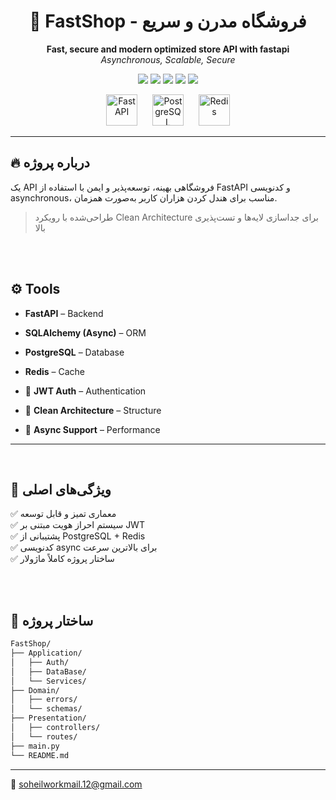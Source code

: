 <h1 align="center">🛒 FastShop - فروشگاه مدرن و سریع</h1>

<p align="center">
    <b>Fast, secure and modern optimized store API with fastapi</b><br>
    <i>Asynchronous, Scalable, Secure</i>
</p>

<p align="center">
  <img src="https://img.shields.io/badge/Python-3.11-blue?style=for-the-badge">
  <img src="https://img.shields.io/badge/FastAPI-async-green?style=for-the-badge">
  <img src="https://img.shields.io/badge/PostgreSQL-db-blue?style=for-the-badge">
  <img src="https://img.shields.io/badge/Redis-cache-red?style=for-the-badge">
  <img src="https://img.shields.io/badge/JWT-auth-yellow?style=for-the-badge">
</p>

<p align="center">
  <img src="https://fastapi.tiangolo.com/img/favicon.png" alt="FastAPI" width="50" style="margin-right:20px"/>
  <img src="https://www.postgresql.org/media/img/about/press/elephant.png" alt="PostgreSQL" width="50" style="margin-right:20px"/>
  <img src="https://cdn.jsdelivr.net/gh/devicons/devicon/icons/redis/redis-original.svg" width="50" alt="Redis"/>
</p>

---

## 🔥 درباره پروژه

یک API فروشگاهی بهینه، توسعه‌پذیر و ایمن با استفاده از FastAPI و کدنویسی asynchronous، مناسب برای هندل کردن هزاران کاربر به‌صورت همزمان.

> طراحی‌شده با رویکرد Clean Architecture برای جداسازی لایه‌ها و تست‌پذیری بالا

<br></br>


## ⚙️ Tools

- **FastAPI** – Backend  
- **SQLAlchemy (Async)** – ORM  
- **PostgreSQL** – Database  
 
- **Redis** – Cache  
- 🔐 **JWT Auth** – Authentication  
- 📁 **Clean Architecture** – Structure  
- 🔄 **Async Support** – Performance  


---
<br>

## 🧩 ویژگی‌های اصلی

✅ معماری تمیز و قابل توسعه  
✅ سیستم احراز هویت مبتنی بر JWT  
✅ پشتیبانی از PostgreSQL + Redis  
✅ کدنویسی async برای بالاترین سرعت  
✅ ساختار پروژه کاملاً ماژولار  

<br>
<br>

## 📁 ساختار پروژه

```bash
FastShop/
├── Application/
│   ├── Auth/
│   ├── DataBase/
│   └── Services/
├── Domain/
│   ├── errors/
│   └── schemas/
├── Presentation/
│   ├── controllers/
│   └── routes/
├── main.py
└── README.md
```

----
 📧 soheilworkmail.12@gmail.com
 